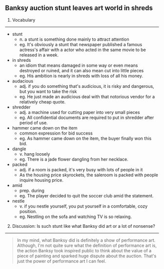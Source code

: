 ## Banksy auction stunt leaves art world in shreds


1. Vocabulary
---

* stunt
	- n. a stunt is something done mainly to attract attention
	- eg. It's obviously a stunt that newspaper published a famous actress's affair with a actor who acted in the same movie to be released in a week.
*  in shreds
	- an idiom that means damaged in some way or even means destroyed or ruined, and it can also mean cut into little pieces
	- eg. His ambition is nearly in shreds with loss of all his money.
* audacious
	- adj. if you do something that's audicious, it is risky and dangerous, but you want to take the risk
	- eg. He just made an audicious deal with that notorious vendor for a relatively cheap quote.
* shredder
	- adj. a machine used for cutting paper into very small pieces
	- eg. All confidential documents are required to put in shredder after period of use.
* hammer came down on the item	
	- common expression for bid success
	- eg. As hammer came down on the item, the buyer finally won this bid.
* dangle
	- v. hang loosely
	- eg. There is a jade flower dangling from her necklace.
* packed
	- adj. if a room is packed, it's very busy with lots of people in it
	- As the housing price skyrockets, the saleroom is packed with people inquire housing price.
* amid
	- prep. during
	- eg. The player decided to quit the soccer club amid the statement.
* nestle 
	- v. if you nestle yourself, you put yourself in a comfortable, cozy position.
	- eg. Nestling on the sofa and watching TV is so relaxing.


2. Discussion: Is such stunt like what Banksy did art or a lot of nonsense?
---

> In my mind, what Banksy did is definitely a show of performance art. Although, I'm not quite sure what the definition of performance art is, the action Banksy took inspired public to think about the value of a piece of painting and sparked huge dispute about the auction. That's just the power of performance art I can feel. 

